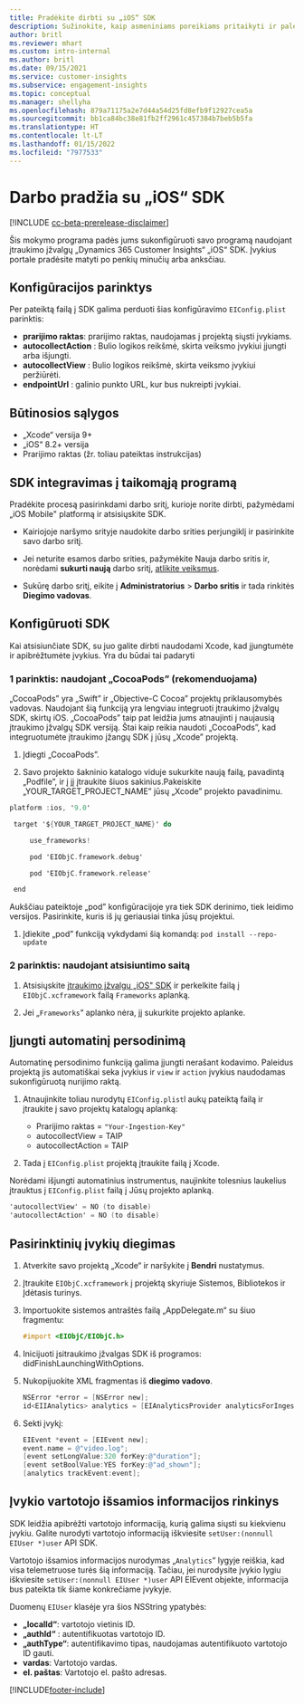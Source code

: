 ```yaml
---
title: Pradėkite dirbti su „iOS“ SDK
description: Sužinokite, kaip asmeniniams poreikiams pritaikyti ir paleisti „iOS" SDK
author: britl
ms.reviewer: mhart
ms.custom: intro-internal
ms.author: britl
ms.date: 09/15/2021
ms.service: customer-insights
ms.subservice: engagement-insights
ms.topic: conceptual
ms.manager: shellyha
ms.openlocfilehash: 879a71175a2e7d44a54d25fd8efb9f12927cea5a
ms.sourcegitcommit: bb1ca84bc38e81fb2ff2961c457384b7beb5b5fa
ms.translationtype: HT
ms.contentlocale: lt-LT
ms.lasthandoff: 01/15/2022
ms.locfileid: "7977533"
---
```

# <a name="get-started-with-the-ios-sdk"></a>Darbo pradžia su „iOS“ SDK

[!INCLUDE [cc-beta-prerelease-disclaimer](includes/cc-beta-prerelease-disclaimer.md)]

Šis mokymo programa padės jums sukonfigūruoti savo programą naudojant įtraukimo įžvalgų „Dynamics 365 Customer Insights“ „iOS“ SDK. Įvykius portale pradėsite matyti po penkių minučių arba anksčiau.

## <a name="configuration-options"></a>Konfigūracijos parinktys

Per pateiktą failą į SDK galima perduoti šias konfigūravimo `EIConfig.plist` parinktis:

- **prarijimo raktas**: prarijimo raktas, naudojamas į projektą siųsti įvykiams.
- **autocollectAction** : Bulio logikos reikšmė, skirta veiksmo įvykiui įjungti arba išjungti.
- **autocollectView** : Bulio logikos reikšmė, skirta veiksmo įvykiui peržiūrėti.
- **endpointUrl** : galinio punkto URL, kur bus nukreipti įvykiai.

## <a name="prerequisites"></a>Būtinosios sąlygos

- „Xcode“ versija 9+
- „iOS“ 8.2+ versija
- Prarijimo raktas (žr. toliau pateiktas instrukcijas)

## <a name="integrate-the-sdk-into-your-application"></a>SDK integravimas į taikomąją programą

Pradėkite procesą pasirinkdami darbo sritį, kurioje norite dirbti, pažymėdami „iOS Mobile" platformą ir atsisiųskite SDK.

- Kairiojoje naršymo srityje naudokite darbo srities perjungiklį ir pasirinkite savo darbo sritį.

- Jei neturite esamos darbo srities, pažymėkite Nauja darbo sritis ir, norėdami **sukurti naują** darbo sritį, [atlikite veiksmus](create-workspace.md).

- Sukūrę darbo sritį, eikite į **Administratorius** > **Darbo sritis** ir tada rinkitės **Diegimo vadovas**.

## <a name="configure-the-sdk"></a>Konfigūruoti SDK

Kai atsisiunčiate SDK, su juo galite dirbti naudodami Xcode, kad įjungtumėte ir apibrėžtumėte įvykius. Yra du būdai tai padaryti

### <a name="option-1-using-cocoapods-recommended"></a>1 parinktis: naudojant „CocoaPods” (rekomenduojama)
„CocoaPods” yra „Swift” ir „Objective-C Cocoa” projektų priklausomybės vadovas. Naudojant šią funkciją yra lengviau integruoti įtraukimo įžvalgų SDK, skirtų iOS. „CocoaPods” taip pat leidžia jums atnaujinti į naujausią įtraukimo įžvalgų SDK versiją. Štai kaip reikia naudoti „CocoaPods”, kad integruotumėte įtraukimo įžangų SDK į jūsų „Xcode” projektą. 

1. Įdiegti „CocoaPods”. 

1. Savo projekto šakninio katalogo viduje sukurkite naują failą, pavadintą „Podfile”, ir į jį įtraukite šiuos sakinius.Pakeiskite „YOUR_TARGET_PROJECT_NAME” jūsų „Xcode” projekto pavadinimu. 
```objectivec
platform :ios, '9.0'  

 target '${YOUR_TARGET_PROJECT_NAME}' do 

     use_frameworks!   

     pod 'EIObjC.framework.debug' 

     pod 'EIObjC.framework.release' 

 end 
```
Aukščiau pateiktoje „pod” konfigūracijoje yra tiek SDK derinimo, tiek leidimo versijos. Pasirinkite, kuris iš jų geriausiai tinka jūsų projektui.

1. Įdiekite „pod” funkciją vykdydami šią komandą: `pod install --repo-update `

### <a name="option-2-using-download-link"></a>2 parinktis: naudojant atsisiuntimo saitą

1. Atsisiųskite [įtraukimo įžvalgų „iOS" SDK](https://download.pi.dynamics.com/sdk/EI-SDKs/ei-ios-sdk.zip) ir perkelkite failą į `EIObjC.xcframework` failą `Frameworks` aplanką.

1. Jei „`Frameworks`“ aplanko nėra, jį sukurkite projekto aplanke.

## <a name="enable-auto-instrumentation"></a>Įjungti automatinį persodinimą
 
Automatinę persodinimo funkciją galima įjungti nerašant kodavimo. Paleidus projektą jis automatiškai seka įvykius ir `view` ir `action` įvykius naudodamas sukonfigūruotą nurijimo raktą. 

1. Atnaujinkite toliau nurodytų `EIConfig.plist`l aukų pateiktą failą ir įtraukite į savo projektų katalogų aplanką:
    - Prarijimo raktas = `"Your-Ingestion-Key"`
    - autocollectView = TAIP
    - autocollectAction = TAIP

2. Tada į `EIConfig.plist` projektą įtraukite failą į Xcode. 



Norėdami išjungti automatinius instrumentus, naujinkite tolesnius laukelius įtrauktus į `EIConfig.plist` failą į Jūsų projekto aplanką. 

```objectivec
'autocollectView' = NO (to disable)
'autocollectAction' = NO (to disable)
```


## <a name="implement-custom-events"></a>Pasirinktinių įvykių diegimas

1. Atverkite savo projektą „Xcode“ ir naršykite į **Bendri** nustatymus. 
1. Įtraukite `EIObjC.xcframework` į projektą skyriuje Sistemos, Bibliotekos ir Įdėtasis turinys.

1. Importuokite sistemos antraštės failą „AppDelegate.m“ su šiuo fragmentu:

    ```objectivec
    #import <EIObjC/EIObjC.h>
    ```

1. Inicijuoti įsitraukimo įžvalgas SDK iš programos: didFinishLaunchingWithOptions.
1. Nukopijuokite XML fragmentas iš **diegimo vadovo**.

    ```objectivec
    NSError *error = [NSError new];
    id<EIIAnalytics> analytics = [EIAnalyticsProvider analyticsForIngestionKey:nil error:&error];
    ```

1. Sekti įvykį:

    ```objectivec
    EIEvent *event = [EIEvent new];
    event.name = @"video.log";
    [event setLongValue:320 forKey:@"duration"];
    [event setBoolValue:YES forKey:@"ad_shown"];
    [analytics trackEvent:event];
    ```

## <a name="set-user-details-for-your-event"></a>Įvykio vartotojo išsamios informacijos rinkinys

SDK leidžia apibrėžti vartotojo informaciją, kurią galima siųsti su kiekvienu įvykiu. Galite nurodyti vartotojo informaciją iškviesite `setUser:(nonnull EIUser *)user` API SDK.

Vartotojo išsamios informacijos nurodymas „`Analytics`“ lygyje reiškia, kad visa telemetruose turės šią informaciją. Tačiau, jei nurodysite įvykio lygiu iškviesite `setUser:(nonnull EIUser *)user` API EIEvent objekte, informacija bus pateikta tik šiame konkrečiame įvykyje.

Duomenų `EIUser` klasėje yra šios NSString ypatybės:

- **„localId“**: vartotojo vietinis ID.
- **„authId“** : autentifikuotas vartotojo ID.
- **„authType“**: autentifikavimo tipas, naudojamas autentifikuoto vartotojo ID gauti.
- **vardas**: Vartotojo vardas.
- **el. paštas**: Vartotojo el. pašto adresas.


[!INCLUDE[footer-include](../includes/footer-banner.md)]
